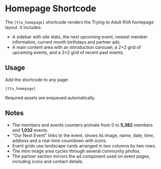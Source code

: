 # Homepage Shortcode

The `[tta_homepage]` shortcode renders the Trying to Adult RVA homepage layout. It includes:

- A sidebar with site stats, the next upcoming event, newest member information, current month birthdays and partner ads.
- A main content area with an introduction carousel, a 2×2 grid of upcoming events, and a 2×2 grid of recent past events.

## Usage

Add the shortcode to any page:

```
[tta_homepage]
```

Required assets are enqueued automatically.

## Notes

- The members and events counters animate from 0 to **5,382** members and **1,032** events.
- "Our Next Event" links to the event, shows its image, name, date, time, address and a real-time countdown with icons.
- Event grids use landscape cards arranged in two columns by two rows.
- The intro image area cycles through several community photos.
- The partner section mirrors the ad component used on event pages, including icons and contact details.
